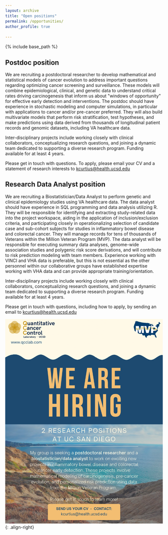 ```yaml
---
layout: archive
title: "Open positions"
permalink: /opportunities/
author_profile: true

---
```


{% include base_path %}

<h2> Postdoc position </h2>

We are recruiting a postdoctoral researcher to develop mathematical and statistical models of cancer evolution to address important questions regarding optimizing cancer screening and surveillance. These models will combine epidemiological, clinical, and genetic data to understand critical rates driving carcinogenesis that inform us about "windows of opportunity" for effective early detection and interventions. The postdoc should have experience in stochastic modeling and computer simulations, in particular with applications to cancer and/or pre-cancer preferred. They will also build multivariate models that perform risk stratification, test hypotheses, and make predictions using data derived from thousands of longitudinal patient records and genomic datasets, including VA healthcare data. 

Inter-disciplinary projects include working closely with clinical collaborators, conceptualizing research questions, and joining a dynamic team dedicated to supporting a diverse research program. Funding available for at least 4 years.

Please get in touch with questions. To apply, please email your CV and a statement of research interests to kcurtius@health.ucsd.edu

<h2> Research Data Analyst position </h2>

We are recruiting a Biostatistician/Data Analyst to perform genetic and clinical epidemiology studies using VA healthcare data. The data analyst should have experience in SQL programming and data analysis utilizing R. They will be responsible for identifying and extracting study-related data into the project workspace, aiding in the application of inclusion/exclusion criteria, and participating closely in operationalizing selection of candidate case and sub-cohort subjects for studies in inflammatory bowel disease and colorectal cancer. They will manage records for tens of thousands of Veterans within the Million Veteran Program (MVP). The data analyst will be responsible for executing summary data analyses, genome-wide association studies and polygenic risk score derivations, and will contribute to risk prediction modeling with team members. Experience working with VINCI and VHA data is preferable, but this is not essential as the other personnel within our collaborative groups have established expertise working with VHA data and can provide appropriate training/orientation. 

Inter-disciplinary projects include working closely with clinical collaborators, conceptualizing research questions, and joining a dynamic team dedicated to supporting a diverse research program. Funding available for at least 4 years.

Please get in touch with questions, including how to apply, by sending an email to kcurtius@health.ucsd.edu


![logo-right](/images/UCSD_flyer.png){: .align-right}


